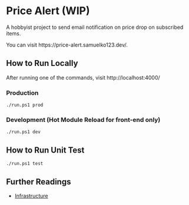 <h1>Price Alert (WIP)</h1>

<p>A hobbyist project to send email notification on price drop on subscribed items. </p>
<p>You can visit https://price-alert.samuelko123.dev/.</p>

<h2>How to Run Locally</h2>

<p>After running one of the commands, visit http://localhost:4000/</p>

<h3>Production</h3>

```
./run.ps1 prod
```

<h3>Development (Hot Module Reload for front-end only)</h3>

```
./run.ps1 dev
```

<h2>How to Run Unit Test</h2>

```
./run.ps1 test
```

<h2>Further Readings</h2>
<ul>
  <li>
    <a href="./infra/README.md">Infrastructure</a>
  </li>
<ul>
